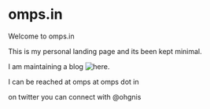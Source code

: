 # omps.in

Welcome to omps.in

This is my personal landing page and its been kept minimal.

I am maintaining a blog ![here](http://blog.omps.in).

I can be reached at omps at omps dot in

on twitter you can connect with @ohgnis

